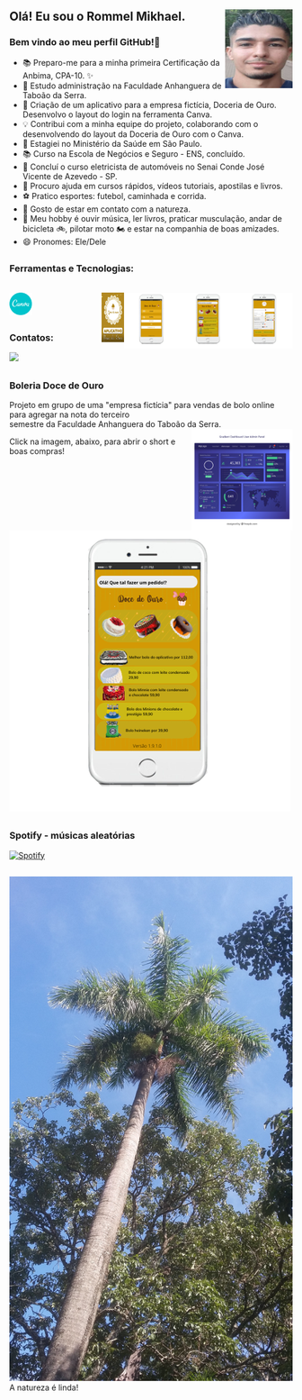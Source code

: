 
## Olá! Eu sou o Rommel Mikhael.  <img src="https://github.com/Rommelmikhael/Rommelmikhael/blob/main/Romminho.jpg?raw=true" width="120" height="140" align="right">

### Bem vindo ao meu perfil GitHub!👋

- 📚 Preparo-me para a minha primeira Certificação da Anbima, CPA-10. ✨
- 🏦 Estudo administração na Faculdade Anhanguera de Taboão da Serra.
- 🍰 Criação de um aplicativo para a empresa fictícia, Doceria de Ouro. Desenvolvo o layout do login na ferramenta Canva.
- 💡 Contribui com a minha equipe do projeto, colaborando com o desenvolvendo do layout da Doceria de Ouro com o Canva.
- 🔭 Estagiei no Ministério da Saúde em São Paulo.
- 📚 Curso na Escola de Negócios e Seguro - ENS, concluído.
- 🚗 Concluí o curso eletricista de automóveis no Senai Conde José Vicente de Azevedo - SP.
- 🤔 Procuro ajuda em cursos rápidos, vídeos tutoriais, apostilas e livros.
- ⚽ Pratico esportes: futebol, caminhada e corrida.
- 🌳 Gosto de estar em contato com a natureza.
- 🎵 Meu hobby é ouvir música, ler livros, praticar musculação, andar de bicicleta 🚲, pilotar moto 🏍️ e estar na companhia de boas amizades.
- 😄 Pronomes: Ele/Dele

##

 ### Ferramentas e Tecnologias:
  
  <div style="display: inline_block"><br>
  <img align="center" alt="Rommel Mikhael-Canva" height="40" width="40" src="https://github.com/Rommelmikhael/Rommelmikhael/blob/main/canva-original.svg" />
  
  <img src="https://github.com/Rommelmikhael/Rommelmikhael/blob/main/pagina_pagamento.png?raw=true" width="100" height="100" align="right">
  <img src="https://github.com/Rommelmikhael/Rommelmikhael/blob/main/pagina_produtos.png?raw=true" width="100" height="100" align="right">        
  <img src="https://github.com/Rommelmikhael/Rommelmikhael/blob/main/222.png?raw=true" width="100" height="100" align="right">
  <img src="https://github.com/Rommelmikhael/Rommelmikhael/blob/main/logo_Boleria_doce_de_ouro.png?raw=true" width="40" height="88" align="right">

  </div>
  
##

### Contatos:

<div>
<a href="https://www.linkedin.com/in/rommel-mikhael-541702176" target="_blank"><img src="https://img.shields.io/badge/-LinkedIn-%230077B5?style=for-the-badge&logo=linkedin&logoColor=white" target="_blank"></a>   
</div>

##

### Boleria Doce de Ouro 
Projeto em grupo de uma "empresa fictícia" para vendas de bolo online para agregar na nota do terceiro <br> semestre da Faculdade Anhanguera do Taboão da Serra.
<img src="https://github.com/Rommelmikhael/Rommelmikhael/blob/main/grafico.jpg" width="180" height="180" align="right">

Click na imagem, abaixo, para abrir o short e boas compras!

##

[![Vídeo](https://github.com/Rommelmikhael/Rommelmikhael/blob/main/pagina_produtos.png?raw=true)](https://youtube.com/shorts/Btj0q_M2y2U)

##

### Spotify - músicas aleatórias

[![Spotify](https://github-readme-remake.vercel.app/api/spotify)](https://open.spotify.com/track/2diKs21Dq3e6K2gfhMJLCO?si=b98b00ef5e7740e3)

##

![Frase Motivacional](https://github.com/Rommelmikhael/Rommelmikhael/blob/main/palmeira.jpg?raw=true)
A natureza é linda!

##
